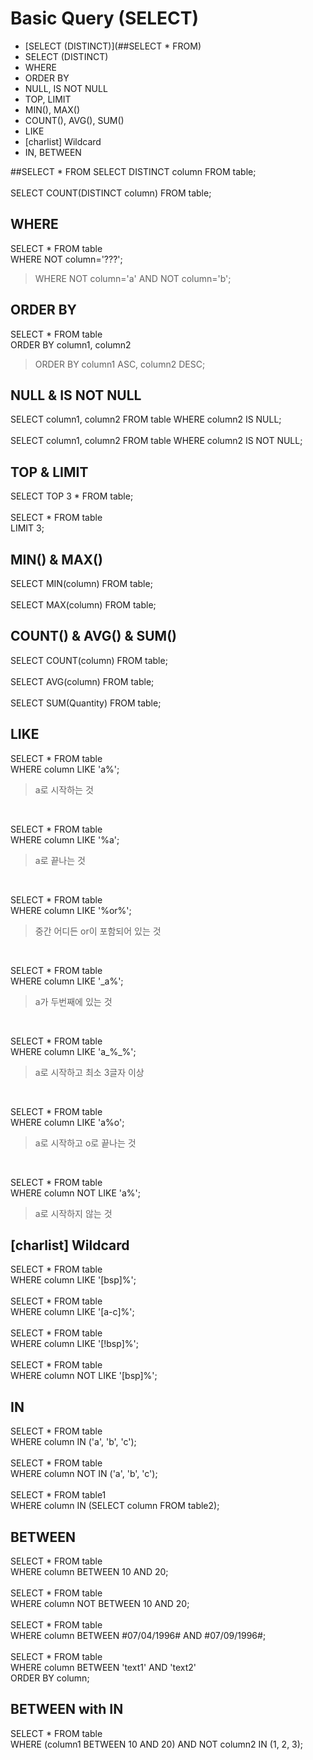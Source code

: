 # Basic Query (SELECT)
* [SELECT (DISTINCT)](##SELECT * FROM)
* SELECT (DISTINCT)
* WHERE
* ORDER BY
* NULL, IS NOT NULL
* TOP, LIMIT
* MIN(), MAX()
* COUNT(), AVG(), SUM()
* LIKE
* [charlist] Wildcard
* IN, BETWEEN

##SELECT * FROM
SELECT DISTINCT column FROM table;
<br/><br/>
SELECT COUNT(DISTINCT column) FROM table;

## WHERE
SELECT * FROM table<br/>
WHERE NOT column='???';<br/>
> WHERE NOT column='a' AND NOT column='b';

## ORDER BY
SELECT * FROM table<br/>
ORDER BY column1, column2
> ORDER BY column1 ASC, column2 DESC;

## NULL & IS NOT NULL
SELECT column1, column2 FROM table
WHERE column2 IS NULL;
<br/><br/>
SELECT column1, column2 FROM table
WHERE column2 IS NOT NULL;

## TOP & LIMIT
SELECT TOP 3 * FROM table;
<br/><br/>
SELECT * FROM table<br/>
LIMIT 3;

## MIN() & MAX()
SELECT MIN(column) FROM table;
<br/><br/>
SELECT MAX(column) FROM table;

## COUNT() & AVG() & SUM()
SELECT COUNT(column) FROM table;
<br/><br/>
SELECT AVG(column) FROM table;
<br/><br/>
SELECT SUM(Quantity) FROM table;

## LIKE
SELECT * FROM table<br/>
WHERE column LIKE 'a%';
> a로 시작하는 것

<br/>

SELECT * FROM table<br/>
WHERE column LIKE '%a';
> a로 끝나는 것

<br/>

SELECT * FROM table<br/>
WHERE column LIKE '%or%';
> 중간 어디든 or이 포함되어 있는 것

<br/>

SELECT * FROM table<br/>
WHERE column LIKE '_a%';
> a가 두번째에 있는 것

<br/>

SELECT * FROM table<br/>
WHERE column LIKE 'a_%_%';
> a로 시작하고 최소 3글자 이상

<br/>

SELECT * FROM table<br/>
WHERE column LIKE 'a%o';
> a로 시작하고 o로 끝나는 것

<br/>

SELECT * FROM table<br/>
WHERE column NOT LIKE 'a%';
> a로 시작하지 않는 것

## [charlist] Wildcard
SELECT * FROM table<br/>
WHERE column LIKE '[bsp]%';
<br/><br/>
SELECT * FROM table<br/>
WHERE column LIKE '[a-c]%';
<br/><br/>
SELECT * FROM table<br/>
WHERE column LIKE '[!bsp]%';
<br/><br/>
SELECT * FROM table<br/>
WHERE column NOT LIKE '[bsp]%';

## IN
SELECT * FROM table<br/>
WHERE column IN ('a', 'b', 'c');
<br/><br/>
SELECT * FROM table<br/>
WHERE column NOT IN ('a', 'b', 'c');
<br/><br/>
SELECT * FROM table1<br/>
WHERE column IN (SELECT column FROM table2);

## BETWEEN
SELECT * FROM table<br/>
WHERE column BETWEEN 10 AND 20;
<br/><br/>
SELECT * FROM table<br/>
WHERE column NOT BETWEEN 10 AND 20;
<br/><br/>
SELECT * FROM table<br/>
WHERE column BETWEEN #07/04/1996# AND #07/09/1996#;
<br/><br/>
SELECT * FROM table<br/>
WHERE column BETWEEN 'text1' AND 'text2'<br/>
ORDER BY column;

## BETWEEN with IN
SELECT * FROM table<br/>
WHERE (column1 BETWEEN 10 AND 20) AND NOT column2 IN (1, 2, 3);